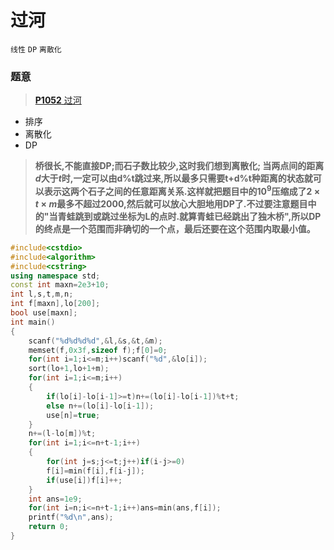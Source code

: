 # 过河 
`线性` `DP` `离散化` 
### 题意
> [**P1052**  过河](https://www.luogu.org/problemnew/show/P1052)

- 排序
- 离散化
- DP

> **桥很长,不能直接DP;而石子数比较少,这时我们想到离散化;
当两点间的距离$d$大于$t$时,一定可以由d%t跳过来,所以最多只需要t+d%t种距离的状态就可以表示这两个石子之间的任意距离关系.这样就把题目中的$10^9$压缩成了$2\times t\times m$最多不超过$2000$,然后就可以放心大胆地用DP了.不过要注意题目中的"当青蛙跳到或跳过坐标为L的点时.就算青蛙已经跳出了独木桥",所以DP的终点是一个范围而非确切的一个点，最后还要在这个范围内取最小值。**

```cpp 
#include<cstdio>
#include<algorithm>
#include<cstring>
using namespace std;
const int maxn=2e3+10;
int l,s,t,m,n;
int f[maxn],lo[200];
bool use[maxn];
int main()
{
	scanf("%d%d%d%d",&l,&s,&t,&m);
	memset(f,0x3f,sizeof f);f[0]=0;
	for(int i=1;i<=m;i++)scanf("%d",&lo[i]);
	sort(lo+1,lo+1+m);
	for(int i=1;i<=m;i++)
	{
		if(lo[i]-lo[i-1]>=t)n+=(lo[i]-lo[i-1])%t+t;
		else n+=(lo[i]-lo[i-1]);
		use[n]=true;
	}
	n+=(l-lo[m])%t;
	for(int i=1;i<=n+t-1;i++)
	{
		for(int j=s;j<=t;j++)if(i-j>=0)
		f[i]=min(f[i],f[i-j]);
		if(use[i])f[i]++;
	}
	int ans=1e9;
	for(int i=n;i<=n+t-1;i++)ans=min(ans,f[i]);
	printf("%d\n",ans);
	return 0;
}
```
<!--stackedit_data:
eyJoaXN0b3J5IjpbMjIyNTQyMTM3XX0=
-->